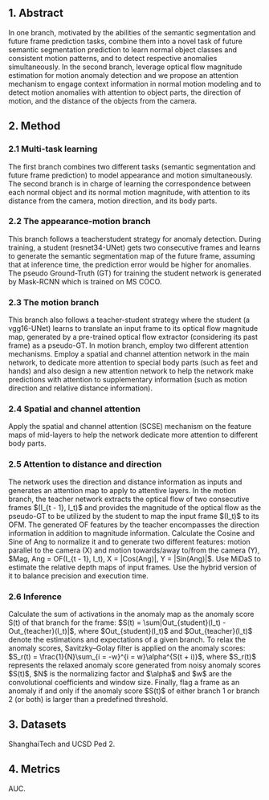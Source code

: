 <h2>1. Abstract</h2>
In one branch, motivated by the abilities of the semantic segmentation and future frame prediction tasks, combine them into a novel task of future semantic segmentation prediction to learn normal object classes and consistent motion patterns, and to detect respective anomalies simultaneously. In the second branch, leverage optical flow magnitude estimation for motion anomaly detection and we propose an attention mechanism to engage context information in normal motion modeling and to detect motion anomalies with attention to object parts, the direction of motion, and the distance of the objects from the camera.
<h2>2. Method</h2>
<h3>2.1 Multi-task learning</h3>
The first branch combines two different tasks (semantic segmentation and future frame prediction) to model appearance and motion simultaneously. The second branch is in charge of learning the correspondence between each normal object and its normal motion magnitude, with attention to its distance from the camera, motion direction, and its body parts.
<h3>2.2 The appearance-motion branch</h3>
This branch follows a teacherstudent strategy for anomaly detection. During training, a student (resnet34-UNet) gets two consecutive frames and learns to generate the semantic segmentation map of the future frame, assuming that at inference time, the prediction error would be higher for anomalies. The pseudo Ground-Truth (GT) for training the student network is generated by Mask-RCNN which is trained on MS COCO.
<h3>2.3 The motion branch</h3>
This branch also follows a teacher-student strategy where the student (a vgg16-UNet) learns to translate an input frame to its optical flow magnitude map, generated by a pre-trained optical flow extractor (considering its past frame) as a pseudo-GT. In motion branch, employ two different attention mechanisms. Employ a spatial and channel attention network in the main network, to dedicate more attention to special body parts (such as feet and hands) and also design a new attention network to help the network make predictions with attention to supplementary information (such as motion direction and relative distance information).
<h3>2.4 Spatial and channel attention</h3>
Apply the spatial and channel attention (SCSE) mechanism on the feature maps of mid-layers to help the network dedicate more attention to different body parts.
<h3>2.5 Attention to distance and direction</h3>
The network uses the direction and distance information as inputs and generates an attention map to apply to attentive layers. In the motion branch, the teacher network extracts the optical flow of two consecutive frames $(I_{t - 1}, I_t)$ and provides the magnitude of the optical flow as the pseudo-GT to be utilized by the student to map the input frame $(I_t)$ to its OFM. The generated OF features by the teacher encompasses the direction information in addition to magnitude information. Calculate the Cosine and Sine of Ang to normalize it and to generate two different features: motion parallel to the camera (X) and motion towards/away to/from the camera (Y), $Mag, Ang = OF(I_{t - 1}, I_t), X = |Cos(Ang)|, Y = |Sin(Ang)|$. Use MiDaS to estimate the relative depth maps of input frames. Use the hybrid version of it to balance precision and execution time.
<h3>2.6 Inference</h3>
Calculate the sum of activations in the anomaly map as the anomaly score S(t) of that branch for the frame: $S(t) = \sum|Out_{student}(I_t) - Out_{teacher}(I_t)|$, where $Out_{student}(I_t)$ and $Out_{teacher}(I_t)$ denote the estimations and expectations of a given branch. To relax the anomaly scores, Savitzky–Golay filter is applied on the anomaly scores: $S_r(t) = \frac{1}{N}\sum_{i = -w}^{i = w}\alpha^{S(t + i)}$, where $S_r(t)$ represents the relaxed anomaly score generated from noisy anomaly scores $S(t)$, $N$ is the normalizing factor and $\alpha$ and $w$ are the convolutional coefficients and window size. Finally, flag a frame as an anomaly if and only if the anomaly score $S(t)$ of either branch 1 or branch 2 (or both) is larger than a predefined threshold.
<h2>3. Datasets</h2>
ShanghaiTech and UCSD Ped 2.
<h2>4. Metrics</h2>
AUC.
